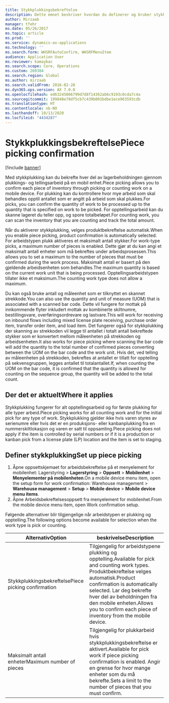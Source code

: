 ```yaml
---
title: Stykkplukkingsbekreftelse
description: Dette emnet beskriver hvordan du definerer og bruker stykkplukkingsbekreftelse fra en mobilenhet.
author: Mirzaab
manager: tfehr
ms.date: 05/26/2017
ms.topic: article
ms.prod: ''
ms.service: dynamics-ax-applications
ms.technology: ''
ms.search.form: WHSRFAutoConfirm, WHSRFMenuItem
audience: Application User
ms.reviewer: kamaybac
ms.search.scope: Core, Operations
ms.custom: 269384
ms.search.region: Global
ms.author: mirzaab
ms.search.validFrom: 2016-02-28
ms.dyn365.ops.version: AX 7.0.0
ms.openlocfilehash: ed63245066799d7d8f14362ab6c9193c0cda7c4a
ms.sourcegitcommit: 199848e78df5cb7c439b001bdbe1ece963593cdb
ms.translationtype: HT
ms.contentlocale: nb-NO
ms.lasthandoff: 10/13/2020
ms.locfileid: "4434287"
---
```

# <a name="piece-picking-confirmation"></a><span data-ttu-id="b9ac9-103">Stykkplukkingsbekreftelse</span><span class="sxs-lookup"><span data-stu-id="b9ac9-103">Piece picking confirmation</span></span>

[!include [banner](../includes/banner.md)]

<span data-ttu-id="b9ac9-104">Med stykkplukking kan du bekrefte hver del av lagerbeholdningen gjennom plukkings- og tellingsarbeid på en mobil enhet.</span><span class="sxs-lookup"><span data-stu-id="b9ac9-104">Piece picking allows you to confirm each piece of inventory through picking or counting work on a mobile device.</span></span> <span data-ttu-id="b9ac9-105">For plukking kan du kontrollere hvor mye arbeid som skal behandles opptil antallet som er angitt på arbeid som skal plukkes.</span><span class="sxs-lookup"><span data-stu-id="b9ac9-105">For picks, you can confirm the quantity of work to be processed up to the quantity that is specified on work to be picked.</span></span> <span data-ttu-id="b9ac9-106">For opptellingsarbeid kan du skanne lageret du teller opp, og spore totalbeløpet.</span><span class="sxs-lookup"><span data-stu-id="b9ac9-106">For counting work, you can scan the inventory that you are counting and track the total amount.</span></span>

<span data-ttu-id="b9ac9-107">Når du aktiverer stykkplukking, velges produktbekreftelse automatisk.</span><span class="sxs-lookup"><span data-stu-id="b9ac9-107">When you enable piece picking, product confirmation is automatically selected.</span></span> <span data-ttu-id="b9ac9-108">For arbeidstypen plukk aktiveres et maksimalt antall stykker.</span><span class="sxs-lookup"><span data-stu-id="b9ac9-108">For work-type picks, a maximum number of pieces is enabled.</span></span> <span data-ttu-id="b9ac9-109">Dette gjør at du kan angi et maksimalt antall enheter som må bekreftes under arbeidsprosessen.</span><span class="sxs-lookup"><span data-stu-id="b9ac9-109">This allows you to set a maximum to the number of pieces that must be confirmed during the work process.</span></span> <span data-ttu-id="b9ac9-110">Maksimalt antall er basert på den gjeldende arbeidsenheten som behandles.</span><span class="sxs-lookup"><span data-stu-id="b9ac9-110">The maximum quantity is based on the current work unit that is being processed.</span></span> <span data-ttu-id="b9ac9-111">Opptellingsarbeidstypen tillater ikke et maksimum.</span><span class="sxs-lookup"><span data-stu-id="b9ac9-111">The counting work type does not allow a maximum.</span></span>

<span data-ttu-id="b9ac9-112">Du kan også bruke antall og måleenhet som er tilknyttet en skannet strekkode.</span><span class="sxs-lookup"><span data-stu-id="b9ac9-112">You can also use the quantity and unit of measure (UOM) that is associated with a scanned bar code.</span></span> <span data-ttu-id="b9ac9-113">Dette vil fungere for mottak på innkommende flyter inkludert mottak av kombinerte skiltnumre, bestillingsvare, overføringsordrevare og lastvare.</span><span class="sxs-lookup"><span data-stu-id="b9ac9-113">This will work for receiving on inbound flows including mixed license plate receiving, purchase order item, transfer order item, and load item.</span></span> <span data-ttu-id="b9ac9-114">Det fungerer også for stykkplukking der skanning av strekkoden vil legge til antallet i totalt antall bekreftede stykker som er konvertert mellom måleenheten på strekkoden og arbeidsenheten.</span><span class="sxs-lookup"><span data-stu-id="b9ac9-114">It also works for piece picking where scanning the bar code will add the quantity to the total number of confirmed pieces converting between the UOM on the bar code and the work unit.</span></span> <span data-ttu-id="b9ac9-115">Hvis det, ved telling av måleenheten på strekkoden, bekreftes at antallet er tillatt for opptelling på sekvensgruppen, legges antallet til totalantallet.</span><span class="sxs-lookup"><span data-stu-id="b9ac9-115">If, when counting the UOM on the bar code, it is confirmed that the quantity is allowed for counting on the sequence group, the quantity will be added to the total count.</span></span>

## <a name="where-it-applies"></a><span data-ttu-id="b9ac9-116">Der det er aktuelt</span><span class="sxs-lookup"><span data-stu-id="b9ac9-116">Where it applies</span></span>

<span data-ttu-id="b9ac9-117">Stykkplukking fungerer for alt opptellingsarbeid og for første plukking for alle typer arbeid.</span><span class="sxs-lookup"><span data-stu-id="b9ac9-117">Piece picking works for all counting work and for the initial pick for any type of work.</span></span> <span data-ttu-id="b9ac9-118">Stykkplukking gjelder ikke hvis varen styres av serienumre eller hvis det er en produksjons- eller kanbanplukking fra en nummerskiltlokasjon og varen er satt til oppsamling.</span><span class="sxs-lookup"><span data-stu-id="b9ac9-118">Piece picking does not apply if the item is controlled by serial numbers or if it is a production or kanban pick from a license plate (LP) location and the item is set to staging.</span></span>

## <a name="set-up-piece-picking"></a><span data-ttu-id="b9ac9-119">Definer stykkplukking</span><span class="sxs-lookup"><span data-stu-id="b9ac9-119">Set up piece picking</span></span>

1.  <span data-ttu-id="b9ac9-120">Åpne oppsettskjemaet for arbeidsbekreftelse på et menyelement for mobilenhet: Lagerstyring > **Lagerstyring** > **Oppsett** > **Mobilenhet** > **Menyelementer på mobilenheten**.</span><span class="sxs-lookup"><span data-stu-id="b9ac9-120">On a mobile device menu item, open the setup form for work confirmation: Warehouse management > **Warehouse management** > **Setup** > **Mobile device** > **Mobile device menu items**.</span></span> 
2. <span data-ttu-id="b9ac9-121">Åpne Arbeidsbekreftelsesoppsett fra menyelement for mobilenhet.</span><span class="sxs-lookup"><span data-stu-id="b9ac9-121">From the mobile device menu item, open Work confirmation setup.</span></span>

<span data-ttu-id="b9ac9-122">Følgende alternativer blir tilgjengelige når arbeidstypen er plukking og opptelling.</span><span class="sxs-lookup"><span data-stu-id="b9ac9-122">The following options become available for selection when the work type is pick or counting.</span></span>


|           <span data-ttu-id="b9ac9-123">Alternativ</span><span class="sxs-lookup"><span data-stu-id="b9ac9-123">Option</span></span>           |                                                                            <span data-ttu-id="b9ac9-124">beskrivelse</span><span class="sxs-lookup"><span data-stu-id="b9ac9-124">Description</span></span>                                                                            |
|----------------------------|-------------------------------------------------------------------------------------------------------------------------------------------------------------------|
| <span data-ttu-id="b9ac9-125">Stykkplukkingsbekreftelse</span><span class="sxs-lookup"><span data-stu-id="b9ac9-125">Piece picking confirmation</span></span> | <span data-ttu-id="b9ac9-126">Tilgjengelig for arbeidstypene plukking og opptelling.</span><span class="sxs-lookup"><span data-stu-id="b9ac9-126">Available for pick and counting work types.</span></span> <span data-ttu-id="b9ac9-127">Produktbekreftelse velges automatisk.</span><span class="sxs-lookup"><span data-stu-id="b9ac9-127">Product confirmation is automatically selected.</span></span> <span data-ttu-id="b9ac9-128">Lar deg bekrefte hver del av beholdningen fra den mobile enheten.</span><span class="sxs-lookup"><span data-stu-id="b9ac9-128">Allows you to confirm each piece of inventory from the mobile device.</span></span> |
|  <span data-ttu-id="b9ac9-129">Maksimalt antall enheter</span><span class="sxs-lookup"><span data-stu-id="b9ac9-129">Maximum number of pieces</span></span>  |                   <span data-ttu-id="b9ac9-130">Tilgjengelig for plukkarbeid hvis stykkplukkingsbekreftelse er aktivert.</span><span class="sxs-lookup"><span data-stu-id="b9ac9-130">Available for pick work if piece picking confirmation is enabled.</span></span> <span data-ttu-id="b9ac9-131">Angir en grense for hvor mange enheter som du må bekrefte.</span><span class="sxs-lookup"><span data-stu-id="b9ac9-131">Sets a limit to the number of pieces that you must confirm.</span></span>                   |

